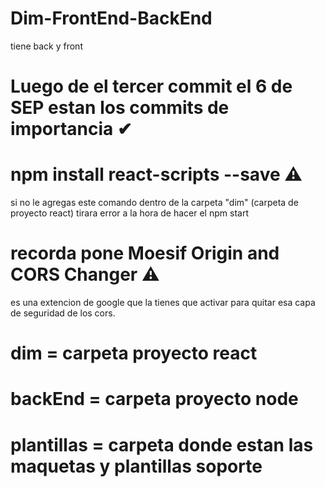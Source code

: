 # Dim-FrontEnd-BackEnd
tiene back y front 

# Luego de el tercer commit el 6 de SEP estan los commits de importancia ✔

# npm install react-scripts --save ⚠
si no le agregas este comando dentro de la carpeta "dim" (carpeta de proyecto react) tirara error a la hora de hacer el npm start
# recorda pone Moesif Origin and CORS Changer ⚠
es una extencion de google que la tienes que activar para quitar esa capa de seguridad de los cors.

# dim = carpeta proyecto react
# backEnd = carpeta proyecto node
# plantillas = carpeta donde estan las maquetas y plantillas soporte